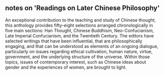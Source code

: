 ## notes on 'Readings on Later Chinese Philosophy'

An exceptional contribution to the teaching and study of Chinese thought, this anthology provides fifty-eight selections arranged chronologically in five main sections: Han Thought, Chinese Buddhism, Neo-Confucianism, Late Imperial Confucianism, and the Twentieth Century. The editors have selected writings that have been influential, that are philosophically engaging, and that can be understood as elements of an ongoing dialogue, particularly on issues regarding ethical cultivation, human nature, virtue, government, and the underlying structure of the universe. Within those topics, issues of contemporary interest, such as Chinese ideas about gender and the experiences of women, are brought to light.
